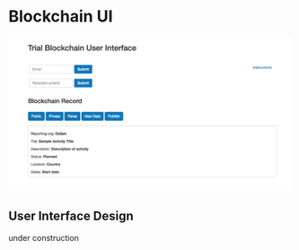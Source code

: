 # Blockchain UI

![Trial UI](https://github.com/Brentophillips/OneRelief-Hyperledger/blob/master/User-Interface/trial_ui.png)

## User Interface Design

under construction

